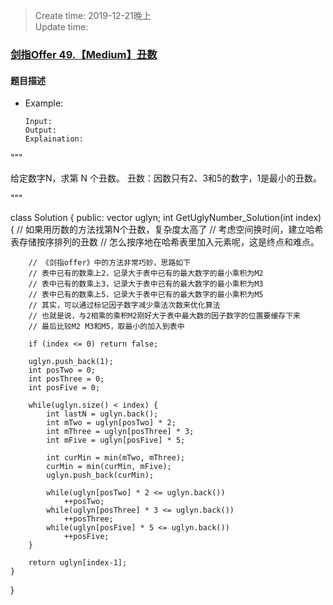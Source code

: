 > Create time: 2019-12-21晚上  
> Update time: 

### [剑指Offer 49.【Medium】丑数](https://leetcode-cn.com/problems/chou-shu-lcof/)
#### 题目描述

- Example:
    ```
    Input: 
    Output: 
    Explaination:
    ```  


"""

给定数字N，求第 N 个丑数。
丑数：因数只有2、3和5的数字，1是最小的丑数。

"""


class Solution {
public:
    vector<int> uglyn;
    int GetUglyNumber_Solution(int index) {
        // 如果用历数的方法找第N个丑数，复杂度太高了
        // 考虑空间换时间，建立哈希表存储按序排列的丑数
        // 怎么按序地在哈希表里加入元素呢，这是终点和难点。

        // 《剑指offer》中的方法非常巧妙，思路如下
        // 表中已有的数乘上2，记录大于表中已有的最大数字的最小乘积为M2
        // 表中已有的数乘上3，记录大于表中已有的最大数字的最小乘积为M3
        // 表中已有的数乘上5，记录大于表中已有的最大数字的最小乘积为M5
        // 其实，可以通过标记因子数字减少乘法次数来优化算法
        // 也就是说，与2相乘的乘积M2刚好大于表中最大数的因子数字的位置要缓存下来
        // 最后比较M2 M3和M5，取最小的加入到表中

        if (index <= 0) return false;
        
        uglyn.push_back(1);
        int posTwo = 0;
        int posThree = 0;
        int posFive = 0;

        while(uglyn.size() < index) {
            int lastN = uglyn.back();
            int mTwo = uglyn[posTwo] * 2;
            int mThree = uglyn[posThree] * 3;
            int mFive = uglyn[posFive] * 5;

            int curMin = min(mTwo, mThree);
            curMin = min(curMin, mFive);
            uglyn.push_back(curMin);

            while(uglyn[posTwo] * 2 <= uglyn.back())
                ++posTwo;
            while(uglyn[posThree] * 3 <= uglyn.back())
                ++posThree;
            while(uglyn[posFive] * 5 <= uglyn.back())
                ++posFive;
        }

        return uglyn[index-1];
    }
    
}